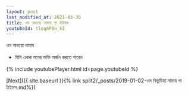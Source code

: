 ```yaml
---
layout: post
last_modified_at: 2021-03-30
title: ওম অভ্যয়া নামায গা টাইমস
youtubeId: tloqAP9n_kI
---
```

 
 
 ওম অভ্যয়া নামায  
 
 -  যিনি একক মনের ভক্তি অর্জন করতে পারেন 
 
  
 
  
 
 
 
 
 
 


{% include youtubePlayer.html id=page.youtubeId %}
 
[Next]({{ site.baseurl }}{% link  split2/_posts/2019-01-02-ওম বিভুডিহা নামায গা টাইমস.md%})
 
